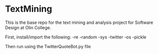 # TextMining

This is the base repo for the text mining and analysis project for Software Design at Olin College.

First, install/import the following:
-re
-random
-sys
-twitter
-os
-pickle

Then run using the TwitterQuoteBot.py file
